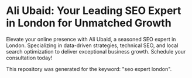 # Ali Ubaid: Your Leading SEO Expert in London for Unmatched Growth

Elevate your online presence with Ali Ubaid, a seasoned SEO expert in London. Specializing in data-driven strategies, technical SEO, and local search optimization to deliver exceptional business growth. Schedule your consultation today!

This repository was generated for the keyword: "seo expert london".